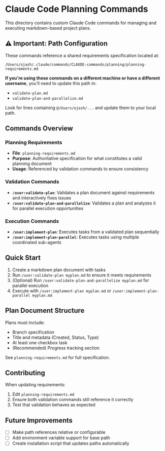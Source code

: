 # Claude Code Planning Commands

This directory contains custom Claude Code commands for managing and executing markdown-based project plans.

## ⚠️ Important: Path Configuration

These commands reference a shared requirements specification located at:
```
/Users/ojash/.claude/commands/CLAUDE-commands/planning/planning-requirements.md
```

**If you're using these commands on a different machine or have a different username**, you'll need to update this path in:
- `validate-plan.md`
- `validate-plan-and-parallelize.md`

Look for lines containing `@/Users/ojash/...` and update them to your local path.

## Commands Overview

### Planning Requirements
- **File**: `planning-requirements.md`
- **Purpose**: Authoritative specification for what constitutes a valid planning document
- **Usage**: Referenced by validation commands to ensure consistency

### Validation Commands
- **`/user:validate-plan`**: Validates a plan document against requirements and interactively fixes issues
- **`/user:validate-plan-and-parallelize`**: Validates a plan and analyzes it for parallel execution opportunities

### Execution Commands
- **`/user:implement-plan`**: Executes tasks from a validated plan sequentially
- **`/user:implement-plan-parallel`**: Executes tasks using multiple coordinated sub-agents
## Quick Start

1. Create a markdown plan document with tasks
2. Run `/user:validate-plan myplan.md` to ensure it meets requirements
3. (Optional) Run `/user:validate-plan-and-parallelize myplan.md` for parallel execution
4. Execute with `/user:implement-plan myplan.md` or `/user:implement-plan-parallel myplan.md`

## Plan Document Structure

Plans must include:
- Branch specification
- Title and metadata (Created, Status, Type)
- At least one checkbox task
- (Recommended) Progress tracking section

See `planning-requirements.md` for full specification.

## Contributing

When updating requirements:
1. Edit `planning-requirements.md` 
2. Ensure both validation commands still reference it correctly
3. Test that validation behaves as expected

## Future Improvements

- [ ] Make path references relative or configurable
- [ ] Add environment variable support for base path
- [ ] Create installation script that updates paths automatically
